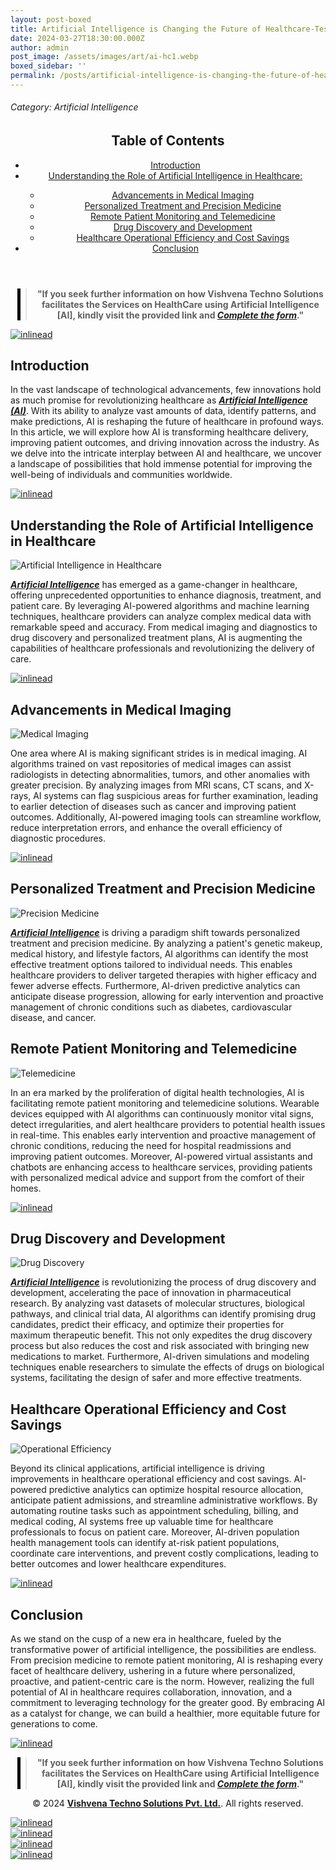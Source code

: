 ```yaml
---
layout: post-boxed
title: Artificial Intelligence is Changing the Future of Healthcare-Test
date: 2024-03-27T18:30:00.000Z
author: admin
post_image: /assets/images/art/ai-hc1.webp
boxed_sidebar: ''
permalink: /posts/artificial-intelligence-is-changing-the-future-of-healthcare-test
---
```


###### Category: Artificial Intelligence

<html lang="en">
<head>
    <meta charset="UTF-8">
    <meta name="viewport" content="width=device-width, initial-scale=1.0">
    <title><h1>How Artificial Intelligence is Changing the Future of Healthcare</h1></title>
    <meta name="description" content="Explore how artificial intelligence (AI) is revolutionizing the healthcare industry, from diagnosis to treatment, and its impact on the future of healthcare delivery.">
</head>
<body>
    <header>
	<h2>Table of Contents</h2>
       <nav>
<ul>
    <li><a href="#introduction">Introduction</a></li>
    <li><a href="#understanding">Understanding the Role of Artificial Intelligence in Healthcare:</a></li>
	<ul>
    <li><a href="#imaging">Advancements in Medical Imaging</a></li>
    <li><a href="#precision">Personalized Treatment and Precision Medicine</a></li>
    <li><a href="#telemedicine">Remote Patient Monitoring and Telemedicine</a></li>	
    <li><a href="#drug">Drug Discovery and Development</a></li>	
    <li><a href="#savings">Healthcare Operational Efficiency and Cost Savings</a></li>	
    </ul>
    <li><a href="#conclusion">Conclusion</a></li>

</ul>
</nav>

</header>

<center><blockquote style="position:relative;">
<p><b style="font-size:1em;">"If you seek further information on how Vishvena Techno Solutions facilitates the Services on HealthCare using Artificial Intelligence [AI], kindly visit the provided link and <a href="/contact"><i>Complete the form</i></a>."</b></p>
<div style="position:absolute; top:0; bottom:0; left:-15px; border-left:5px solid black;"></div>
</blockquote></center>

<a href="/contact">
  <img src="/assets/images/art/inlinead2.webp" alt="inlinead" style="max-width:100%; height:auto;">
</a>
<br>

<article>
    <section id="introduction">
        <h2>Introduction</h2>
        <p>In the vast landscape of technological advancements, few innovations hold as much promise for revolutionizing healthcare as 
		<a href="/artificial-intelligence"><b><i>Artificial Intelligence (AI)</i></b></a>. With its ability to analyze vast amounts of data, identify patterns, and make predictions, AI is reshaping the future of healthcare in profound ways. In this article, we will explore how AI is transforming healthcare delivery, improving patient outcomes, and driving innovation across the industry. As we delve into the intricate interplay between AI and healthcare, we uncover a landscape of possibilities that hold immense potential for improving the well-being of individuals and communities worldwide.</p>

</section>

<a href="/contact">
  <img src="/assets/images/art/inlinead3.webp" alt="inlinead" style="max-width:100%; height:auto;">
</a>
<br>

<section id="understanding">
    <h2>Understanding the Role of Artificial Intelligence in Healthcare</h2>

<img src="/assets/images/art/ai-hc1-img1.webp" alt="Artificial Intelligence in Healthcare" style="max-width:100%; height:auto;"><br>

<p><a href="https://www.vishvena.com/"><b><i>Artificial Intelligence</i></b></a> has emerged as a game-changer in healthcare, offering unprecedented opportunities to enhance diagnosis, treatment, and patient care. By leveraging AI-powered algorithms and machine learning techniques, healthcare providers can analyze complex medical data with remarkable speed and accuracy. From medical imaging and diagnostics to drug discovery and personalized treatment plans, AI is augmenting the capabilities of healthcare professionals and revolutionizing the delivery of care.</p>

</section>

<a href="/contact">
  <img src="/assets/images/art/inlinead4.webp" alt="inlinead" style="max-width:100%; height:auto;">
</a>
<br>

<section id="imaging">
    <h2>Advancements in Medical Imaging</h2>

<img src="/assets/images/art/ai-hc1-img2.webp" alt="Medical Imaging" style="max-width:100%; height:auto;"><br>

<p>One area where AI is making significant strides is in medical imaging. AI algorithms trained on vast repositories of medical images can assist radiologists in detecting abnormalities, tumors, and other anomalies with greater precision. By analyzing images from MRI scans, CT scans, and X-rays, AI systems can flag suspicious areas for further examination, leading to earlier detection of diseases such as cancer and improving patient outcomes. Additionally, AI-powered imaging tools can streamline workflow, reduce interpretation errors, and enhance the overall efficiency of diagnostic procedures.</p>
</section>

<a href="/contact">
  <img src="/assets/images/art/inlinead1.webp" alt="inlinead" style="max-width:100%; height:auto;">
</a>
<br>

<section id="precision">
    <h2>Personalized Treatment and Precision Medicine</h2>
    <img src="/assets/images/art/ai-hc1-img3.webp" alt="Precision Medicine" style="max-width:100%; height:auto;"><br>

<p><a href="/artificial-intelligence"><b><i>Artificial Intelligence</i></b></a> is driving a paradigm shift towards personalized treatment and precision medicine. By analyzing a patient's genetic makeup, medical history, and lifestyle factors, AI algorithms can identify the most effective treatment options tailored to individual needs. This enables healthcare providers to deliver targeted therapies with higher efficacy and fewer adverse effects. Furthermore, AI-driven predictive analytics can anticipate disease progression, allowing for early intervention and proactive management of chronic conditions such as diabetes, cardiovascular disease, and cancer.</p>

</section>

<section id="telemedicine">
    <h2>Remote Patient Monitoring and Telemedicine</h2>

<img src="/assets/images/art/ai-hc1-img4.webp" alt="Telemedicine" style="max-width:100%; height:auto;"><br>

<p>In an era marked by the proliferation of digital health technologies, AI is facilitating remote patient monitoring and telemedicine solutions. Wearable devices equipped with AI algorithms can continuously monitor vital signs, detect irregularities, and alert healthcare providers to potential health issues in real-time. This enables early intervention and proactive management of chronic conditions, reducing the need for hospital readmissions and improving patient outcomes. Moreover, AI-powered virtual assistants and chatbots are enhancing access to healthcare services, providing patients with personalized medical advice and support from the comfort of their homes.</p>

</section>

<a href="/contact">
  <img src="/assets/images/art/inlinead5.webp" alt="inlinead" style="max-width:100%; height:auto;">
</a>
<br>

 <section id="drug">
    <h2>Drug Discovery and Development</h2>

<img src="/assets/images/art/ai-hc1-img5.webp" alt="Drug Discovery" style="max-width:100%; height:auto;"><br>

<p><a href="https://www.vishvena.com/"><b><i>Artificial Intelligence</i></b></a> is revolutionizing the process of drug discovery and development, accelerating the pace of innovation in pharmaceutical research. By analyzing vast datasets of molecular structures, biological pathways, and clinical trial data, AI algorithms can identify promising drug candidates, predict their efficacy, and optimize their properties for maximum therapeutic benefit. This not only expedites the drug discovery process but also reduces the cost and risk associated with bringing new medications to market. Furthermore, AI-driven simulations and modeling techniques enable researchers to simulate the effects of drugs on biological systems, facilitating the design of safer and more effective treatments.</p>

</section>

 <section id="savings">
    <h2>Healthcare Operational Efficiency and Cost Savings</h2>

<img src="/assets/images/art/ai-hc1-img6.webp" alt="Operational Efficiency" style="max-width:100%; height:auto;"><br>

<p>Beyond its clinical applications, artificial intelligence is driving improvements in healthcare operational efficiency and cost savings. AI-powered predictive analytics can optimize hospital resource allocation, anticipate patient admissions, and streamline administrative workflows. By automating routine tasks such as appointment scheduling, billing, and medical coding, AI systems free up valuable time for healthcare professionals to focus on patient care. Moreover, AI-driven population health management tools can identify at-risk patient populations, coordinate care interventions, and prevent costly complications, leading to better outcomes and lower healthcare expenditures.</p>

</section>

<a href="/contact">
  <img src="/assets/images/art/inlinead6.webp" alt="inlinead" style="max-width:100%; height:auto;">
</a>
<br>

<section id="conclusion">
	<h2>Conclusion</h2>
	<p>As we stand on the cusp of a new era in healthcare, fueled by the transformative power of artificial intelligence, the possibilities are endless. From precision medicine to remote patient monitoring, AI is reshaping every facet of healthcare delivery, ushering in a future where personalized, proactive, and patient-centric care is the norm. However, realizing the full potential of AI in healthcare requires collaboration, innovation, and a commitment to leveraging technology for the greater good. By embracing AI as a catalyst for change, we can build a healthier, more equitable future for generations to come.</p>
</section>

</article>

<a href="/contact">
  <img src="/assets/images/art/inlinead7.webp" alt="inlinead" style="max-width:100%; height:auto;">
</a>
<br>

<center><blockquote style="position:relative;">
<p><b style="font-size:1em;">"If you seek further information on how Vishvena Techno Solutions facilitates the Services on HealthCare using Artificial Intelligence [AI], kindly visit the provided link and <a href="/contact"><i>Complete the form</i></a>."</b></p>
<div style="position:absolute; top:0; bottom:0; left:-15px; border-left:5px solid black;"></div>
</blockquote></center>

<footer>
<center><p>&copy; 2024 <a href="https://vishvena.com"><b>Vishvena Techno Solutions Pvt. Ltd.</b></a>. All rights reserved.</p></center>

</footer>
<a href="/contact">
  <img src="/assets/images/art/inlinead8.webp" alt="inlinead" style="max-width:100%; height:auto;">
</a>
<br>
<a href="/contact">
  <img src="/assets/images/art/inlinead9.webp" alt="inlinead" style="max-width:100%; height:auto;">
</a>
<br>
<a href="/contact">
  <img src="/assets/images/art/inlinead10.webp" alt="inlinead" style="max-width:100%; height:auto;">
</a>
<br>
<a href="/contact">
  <img src="/assets/images/art/inlinead11.webp" alt="inlinead" style="max-width:100%; height:auto;">
</a>
<br>
</body>
</html>
